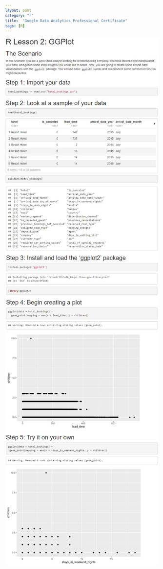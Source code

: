 ```yaml
---
layout: post
category: "r"
title:  "Google Data Analytics Professional Certificate"
tags: [R]
---
```



<img src="https://raw.githubusercontent.com/MoonBrillante/moonbrillante.github.io/master/my_picture/ggplot001.JPG">
<img src="https://raw.githubusercontent.com/MoonBrillante/moonbrillante.github.io/master/my_picture/ggplot002.JPG">
<img src="https://raw.githubusercontent.com/MoonBrillante/moonbrillante.github.io/master/my_picture/ggplot003.JPG" >
<img src="https://raw.githubusercontent.com/MoonBrillante/moonbrillante.github.io/master/my_picture/ggplot004.JPG" >


